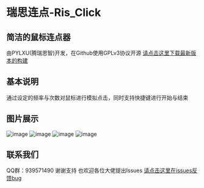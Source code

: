 # 瑞思连点-Ris_Click
## 简洁的鼠标连点器
由PYLXU(腾瑞思智)开发，在Github使用GPLv3协议开源
[请点击这里下载最新版本的构建](https://github.com/PYLXU/Ris_Click/releases)

## 基本说明
通过设定的频率与次数对鼠标进行模拟点击，同时支持快捷键进行开始与结束

## 图片展示

![image](https://github.com/PYLXU/Ris_Click/assets/104706823/40d61972-872a-4551-846b-dad15f35df86)
![image](https://github.com/PYLXU/Ris_Click/assets/104706823/0ebb4391-b9b0-4679-b02e-629fe34811a0)
![image](https://github.com/PYLXU/Ris_Click/assets/104706823/2340d0c4-dc51-426b-be80-8cec5f8f7410)
![image](https://github.com/PYLXU/Ris_Click/assets/104706823/6cb6b2f4-7b10-49a0-b5dc-ac5dead6a450)


## 联系我们
QQ群：939571490
谢谢支持 也欢迎各位大佬提出Issues
[请点击这里在issues反馈bug](https://github.com/PYLXU/Ris_Click/issues)
